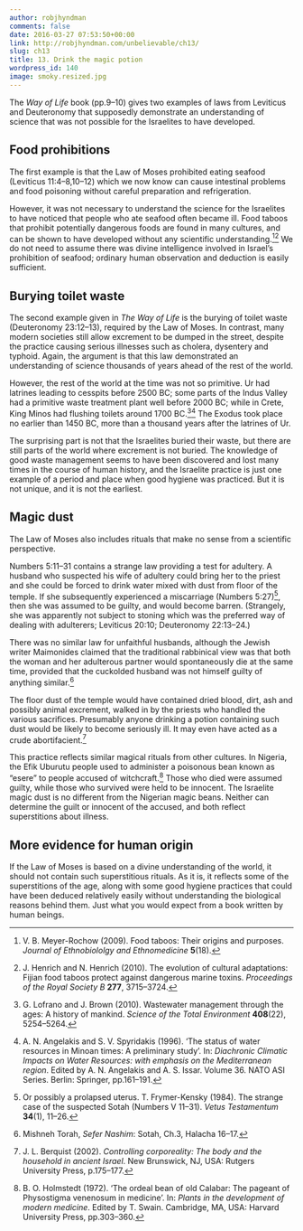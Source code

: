 ```yaml
---
author: robjhyndman
comments: false
date: 2016-03-27 07:53:50+00:00
link: http://robjhyndman.com/unbelievable/ch13/
slug: ch13
title: 13. Drink the magic potion
wordpress_id: 140
image: smoky.resized.jpg
---
```


The _Way of Life_ book (pp.9–10) gives two examples of laws from Leviticus and Deuteronomy that supposedly demonstrate an understanding of science that was not possible for the Israelites to have developed.


## Food prohibitions


The first example is that the Law of Moses prohibited eating seafood (Leviticus 11:4–8,10–12) which we now know can cause intestinal problems and food poisoning without careful preparation and refrigeration.

However, it was not necessary to understand the science for the Israelites to have noticed that people who ate seafood often became ill. Food taboos that prohibit potentially dangerous foods are found in many cultures, and can be shown to have developed without any scientific understanding.[^1][^2] We do not need to assume there was divine intelligence involved in Israel’s prohibition of seafood; ordinary human observation and deduction is easily sufficient.


## Burying toilet waste


The second example given in _The Way of Life_ is the burying of toilet waste (Deuteronomy 23:12–13), required by the Law of Moses. In contrast, many modern societies still allow excrement to be dumped in the street, despite the practice causing serious illnesses such as cholera, dysentery and typhoid. Again, the argument is that this law demonstrated an understanding of science thousands of years ahead of the rest of the world.

However, the rest of the world at the time was not so primitive. Ur had latrines leading to cesspits before 2500 BC; some parts of the Indus Valley had a primitive waste treatment plant well before 2000 BC; while in Crete, King Minos had flushing toilets around 1700 BC.[^3][^4] The Exodus took place no earlier than 1450 BC, more than a thousand years after the latrines of Ur.

The surprising part is not that the Israelites buried their waste, but there are still parts of the world where excrement is not buried. The knowledge of good waste management seems to have been discovered and lost many times in the course of human history, and the Israelite practice is just one example of a period and place when good hygiene was practiced. But it is not unique, and it is not the earliest.


## Magic dust


The Law of Moses also includes rituals that make no sense from a scientific perspective.

Numbers 5:11–31 contains a strange law providing a test for adultery. A husband who suspected his wife of adultery could bring her to the priest and she could be forced to drink water mixed with dust from floor of the temple. If she subsequently experienced a miscarriage (Numbers 5:27)[^5], then she was assumed to be guilty, and would become barren. (Strangely, she was apparently not subject to stoning which was the preferred way of dealing with adulterers; Leviticus 20:10; Deuteronomy 22:13–24.)

There was no similar law for unfaithful husbands, although the Jewish writer Maimonides claimed that the traditional rabbinical view was that both the woman and her adulterous partner would spontaneously die at the same time, provided that the cuckolded husband was not himself guilty of anything similar.[^6]

The floor dust of the temple would have contained dried blood, dirt, ash and possibly animal excrement, walked in by the priests who handled the various sacrifices. Presumably anyone drinking a potion containing such dust would be likely to become seriously ill. It may even have acted as a crude abortifacient.[^7]

This practice reflects similar magical rituals from other cultures. In Nigeria, the Efik Uburutu people used to administer a poisonous bean known as “esere” to people accused of witchcraft.[^8] Those who died were assumed guilty, while those who survived were held to be innocent. The Israelite magic dust is no different from the Nigerian magic beans. Neither can determine the guilt or innocent of the accused, and both reflect superstitions about illness.


## More evidence for human origin


If the Law of Moses is based on a divine understanding of the world, it should not contain such superstitious rituals. As it is, it reflects some of the superstitions of the age, along with some good hygiene practices that could have been deduced relatively easily without understanding the biological reasons behind them. Just what you would expect from a book written by human beings.



[^1]: V. B. Meyer-Rochow (2009). Food taboos: Their origins and purposes. _Journal of Ethnobiololgy and Ethnomedicine_ **5**(18).

[^2]: J. Henrich and N. Henrich (2010). The evolution of cultural adaptations: Fijian food taboos protect against dangerous marine toxins. _Proceedings of the Royal Society B_ **277**, 3715–3724.

[^3]: G. Lofrano and J. Brown (2010). Wastewater management through the ages: A history of mankind. _Science of the Total Environment_ **408**(22), 5254–5264.

[^4]: A. N. Angelakis and S. V. Spyridakis (1996). ‘The status of water resources in Minoan times: A preliminary study’. In: _Diachronic Climatic Impacts on Water Resources: with emphasis on the Mediterranean region_. Edited by A. N. Angelakis and A. S. Issar. Volume 36. NATO ASI Series. Berlin: Springer, pp.161–191.

[^5]: Or possibly a prolapsed uterus. T. Frymer-Kensky (1984). The strange case of the suspected Sotah (Numbers V 11–31). _Vetus Testamentum_ **34**(1), 11–26.

[^6]: Mishneh Torah, _Sefer Nashim_: Sotah, Ch.3, Halacha 16–17.

[^7]: J. L. Berquist (2002). _Controlling corporeality: The body and the household in ancient Israel_. New Brunswick, NJ, USA: Rutgers University Press, p.175–177.

[^8]: B. O. Holmstedt (1972). ‘The ordeal bean of old Calabar: The pageant of Physostigma venenosum in medicine’. In: _Plants in the development of modern medicine_. Edited by T. Swain. Cambridge, MA, USA: Harvard University Press, pp.303–360.
